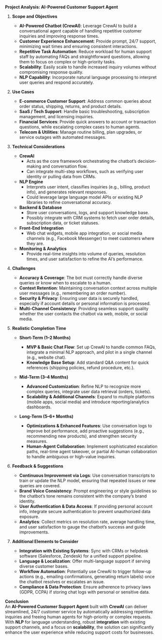 **Project Analysis: AI-Powered Customer Support Agent**

1. **Scope and Objectives**

   - **AI-Powered Chatbot (CrewAI)**: Leverage CrewAI to build a conversational agent capable of handling repetitive customer inquiries and improving response times.
   - **Customer Experience Enhancement**: Provide prompt, 24/7 support, minimizing wait times and ensuring consistent interactions.
   - **Repetitive Task Automation**: Reduce workload for human support staff by automating FAQs and straightforward questions, allowing them to focus on complex or high-priority tasks.
   - **Scalability**: Easily scale to handle increased inquiry volumes without compromising response quality.
   - **NLP Capability**: Incorporate natural language processing to interpret user queries and respond accurately.

2. **Use Cases**

   - **E-commerce Customer Support**: Address common queries about order status, shipping, returns, and product details.
   - **SaaS / Tech Support**: Handle basic troubleshooting, subscription management, and licensing inquiries.
   - **Financial Services**: Provide quick answers to account or transaction questions, while escalating complex cases to human agents.
   - **Telecom & Utilities**: Manage routine billing, plan upgrades, or service outages with automated messages.

3. **Technical Considerations**

   - **CrewAI**
     - Acts as the core framework orchestrating the chatbot’s decision-making and conversation flow.
     - Can integrate multi-step workflows, such as verifying user identity or pulling data from CRMs.
   - **NLP Engine**
     - Interprets user intent, classifies inquiries (e.g., billing, product info), and generates relevant responses.
     - Could leverage large language model APIs or existing NLP libraries to refine conversational accuracy.
   - **Backend & Database**
     - Store user conversations, logs, and support knowledge base.
     - Possibly integrate with CRM systems to fetch user order details, subscription data, or ticket statuses.
   - **Front-End Integration**
     - Web chat widgets, mobile app integration, or social media channels (e.g., Facebook Messenger) to meet customers where they are.
   - **Monitoring & Analytics**
     - Provide real-time insights into volume of queries, resolution times, and user satisfaction to refine the AI’s performance.

4. **Challenges**

   - **Accuracy & Coverage**: The bot must correctly handle diverse queries or know when to escalate to a human.
   - **Context Retention**: Maintaining conversation context across multiple user messages (e.g., remembering an order number).
   - **Security & Privacy**: Ensuring user data is securely handled, especially if account details or personal information is processed.
   - **Multi-Channel Consistency**: Providing seamless support quality whether the user contacts the chatbot via web, mobile, or social media.

5. **Realistic Completion Time**

   - **Short-Term (1–2 Months)**

     - **MVP & Basic Chat Flow**: Set up CrewAI to handle common FAQs, integrate a minimal NLP approach, and pilot in a single channel (e.g., website chat).
     - **Knowledge Base Setup**: Add standard Q&A content for quick references (shipping policies, refund procedure, etc.).

   - **Mid-Term (3–4 Months)**

     - **Advanced Customization**: Refine NLP to recognize more complex queries, integrate user data retrieval (orders, tickets).
     - **Scalability & Additional Channels**: Expand to multiple platforms (mobile apps, social media) and introduce reporting/analytics dashboards.

   - **Long-Term (5–6+ Months)**
     - **Optimizations & Enhanced Features**: Use conversation logs to improve bot performance, add proactive suggestions (e.g., recommending new products), and strengthen security measures.
     - **Human-Agent Collaboration**: Implement sophisticated escalation paths, real-time agent takeover, or partial AI-human collaboration to handle ambiguous or high-value inquiries.

6. **Feedback & Suggestions**

   - **Continuous Improvement via Logs**: Use conversation transcripts to train or update the NLP model, ensuring that repeated issues or new queries are covered.
   - **Brand Voice Consistency**: Prompt engineering or style guidelines so the chatbot’s tone remains consistent with the company’s brand identity.
   - **User Authentication & Data Access**: If providing personal account info, integrate secure authentication to prevent unauthorized data exposure.
   - **Analytics**: Collect metrics on resolution rate, average handling time, and user satisfaction to gauge the chatbot’s success and guide improvements.

7. **Additional Elements to Consider**
   - **Integration with Existing Systems**: Sync with CRMs or helpdesk software (Salesforce, Zendesk) for a unified support pipeline.
   - **Language & Localization**: Offer multi-language support if serving diverse customer bases.
   - **Workflow Automation**: Potentially use CrewAI to trigger follow-up actions (e.g., emailing confirmations, generating return labels) once the chatbot resolves or escalates an issue.
   - **Compliance & Data Protection**: Ensure adherence to privacy laws (GDPR, CCPA) if storing chat logs with personal or sensitive data.

**Conclusion**  
An **AI-Powered Customer Support Agent** built with **CrewAI** can deliver streamlined, 24/7 customer service by automatically addressing repetitive inquiries and freeing human agents for high-priority or complex requests. With **NLP** for language understanding, robust **integration** with existing support channels, and a focus on **scalability**, the solution can significantly enhance the user experience while reducing support costs for businesses.
